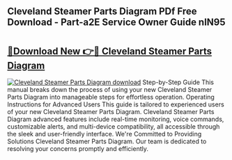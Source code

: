 ## Cleveland Steamer Parts Diagram PDf Free Download - Part-a2E Service Owner Guide nIN95

# <h2><a href="http://dfpnc9p.blite.top/?on=Cleveland+Steamer+Parts+Diagram">🔗Download New 👉🔴 Cleveland Steamer Parts Diagram</a></h2>

[![Cleveland Steamer Parts Diagram download](https://i.imgur.com/lujVjoI.png)](http://dfpnc9p.blite.top/?on=Cleveland+Steamer+Parts+Diagram)
Step-by-Step Guide This manual breaks down the process of using your new Cleveland Steamer Parts Diagram into manageable steps for effortless operation. Operating Instructions for Advanced Users This guide is tailored to experienced users of your new Cleveland Steamer Parts Diagram. Cleveland Steamer Parts Diagram advanced features include real-time monitoring, voice commands, customizable alerts, and multi-device compatibility, all accessible through the sleek and user-friendly interface. We're Committed to Providing Solutions Cleveland Steamer Parts Diagram. Our team is dedicated to resolving your concerns promptly and efficiently.
